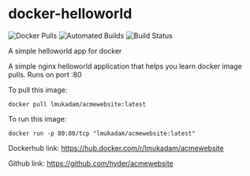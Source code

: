 # docker-helloworld

![Docker Pulls](https://img.shields.io/docker/pulls/karthequian/helloworld.svg) ![Automated Builds](https://img.shields.io/docker/automated/karthequian/helloworld.svg) ![Build Status](https://img.shields.io/docker/build/karthequian/helloworld.svg )

A simple helloworld app for docker

A simple nginx helloworld application that helps you learn docker image pulls. Runs on port :80

To pull this image:
```
docker pull lmukadam/acmewebsite:latest
```

To run this image:
```
docker run -p 80:80/tcp "lmukadam/acmewebsite:latest"
```

Dockerhub link: https://hub.docker.com/r/lmukadam/acmewebsite

Github link: https://github.com/hyder/acmewebsite

